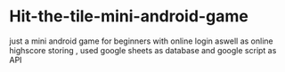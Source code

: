 # Hit-the-tile-mini-android-game
just a mini android game for beginners with online login aswell as online highscore storing , used google sheets as database and google script as API
